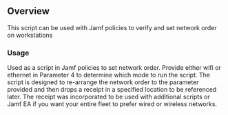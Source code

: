 ## Overview
This script can be used with Jamf policies to verify and set network order on workstations

### Usage
Used as a script in Jamf policies to set network order. Provide either wifi or ethernet in Parameter 4 to determine which mode to run the script. The script is designed to re-arrange the network order to the parameter provided and then drops a receipt in a specified location to be referenced later. The receipt was incorporated to be used with additional scripts or Jamf EA if you want your entire fleet to prefer wired or wireless networks.

